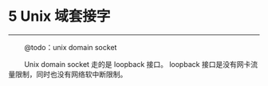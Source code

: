 # 5 Unix 域套接字
***

&emsp;&emsp;
@todo：unix domain socket

&emsp;&emsp;
Unix domain socket 走的是 loopback 接口。
loopback 接口是没有网卡流量限制，同时也没有网络软中断限制。
